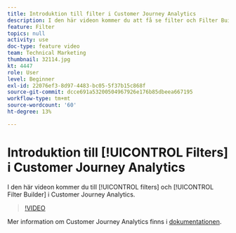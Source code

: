```yaml
---
title: Introduktion till filter i Customer Journey Analytics
description: I den här videon kommer du att få se filter och Filter Builder i Adobe Customer Journey Analytics.
feature: Filter
topics: null
activity: use
doc-type: feature video
team: Technical Marketing
thumbnail: 32114.jpg
kt: 4447
role: User
level: Beginner
exl-id: 22076ef3-8d97-4483-bc05-5f37b15c868f
source-git-commit: dcce691a53200504967926e176b85dbeea667195
workflow-type: tm+mt
source-wordcount: '60'
ht-degree: 13%

---
```


# Introduktion till [!UICONTROL Filters] i Customer Journey Analytics

I den här videon kommer du till [!UICONTROL filters] och [!UICONTROL Filter Builder] i Customer Journey Analytics.

>[!VIDEO](https://video.tv.adobe.com/v/32114/?quality=12)

Mer information om Customer Journey Analytics finns i [dokumentationen](https://docs.adobe.com/content/help/en/analytics-platform/using/cja-landing.html).
